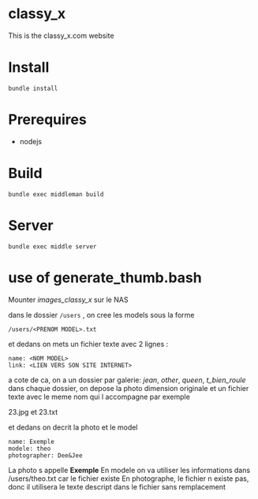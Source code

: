 # classy_x

This is the classy_x.com website

Install
=======

`bundle install`

Prerequires
===========

- nodejs

Build
=====

`bundle exec middleman build`

Server
======

`bundle exec middle server`


use of generate_thumb.bash
==========================

Mounter *images_classy_x* sur le NAS

dans le dossier `/users` , on cree les models sous la forme
```
/users/<PRENOM MODEL>.txt
```

et dedans on mets un fichier texte avec 2 lignes :
```
name: <NOM MODEL>
link: <LIEN VERS SON SITE INTERNET>
```

a cote de ca, on a un dossier par galerie: *jean*, *other*, *queen*, *t_bien_roule*
dans chaque dossier, on depose la photo dimension originale et un fichier texte avec le meme nom qui l accompagne
par exemple

23.jpg et 23.txt

et dedans on decrit la photo et le model

```
name: Exemple
modele: theo
photographer: Dee&Jee
```

La photo s appelle **Exemple**
En modele on va utiliser les informations dans /users/theo.txt car le fichier existe
En photographe, le fichier n existe pas, donc il utilisera le texte descript dans le fichier sans remplacement
